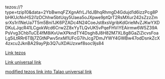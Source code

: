 tezos://?type=tzip10&data=2YbBwnqFZXgnAfrLJ1dJBhqRhmgD4Gdujd1d6izzPcg8PbHKUcNvHS2i1zDChhw5btUqy5Uaea5oJXpwe9ptQrT2RsMXur242sZzzZmsrXs1ri1NeUa7T5m5Bni1JK6PZADc4N24CoeJst8xsVgribKdGrieMvZJKwYXDDKuLJqcR41LCgxkWcd6Crw2Z8xYyTLQvUK5vPqeFHViYEAirmw6W5Z39APsVvg3ChbTuCE4fM8iKvUwXPkndTY4Dsgh8J8H82M7XL8g8GaZiZicvsFoaLg5iLtRRr6TBj7ZGtNPwv5nxM1UFcG7ihJcg7DmJYWY4GWBw47odDsnkZcX4zxcu2JknBA29ayPjb3Q7uXDAUzxwf8soc9js84


[Link tezos](tezos://?type=tzip10&data=2YbBwnqFZXgnAfrLJ1dJBhqRhmgD4Gdujd1d6izzPcg8PbHKUcNvHS2i1zDChhw5btUqy5Uaea5oJXpwe9ptQrT2RsMXur242sZzzZmsrXs1ri1NeUa7T5m5Bni1JK6PZADc4N24CoeJst8xsVgribKdGrieMvZJKwYXDDKuLJqcR41LCgxkWcd6Crw2Z8xYyTLQvUK5vPqeFHViYEAirmw6W5Z39APsVvg3ChbTuCE4fM8iKvUwXPkndTY4Dsgh8J8H82M7XL8g8GaZiZicvsFoaLg5iLtRRr6TBj7ZGtNPwv5nxM1UFcG7ihJcg7DmJYWY4GWBw47odDsnkZcX4zxcu2JknBA29ayPjb3Q7uXDAUzxwf8soc9js84)

[Link universal link](https://app.altme.io/app/download?type=tzip10&data=HQGk53koA1hazDdWddVYEvfuU4KCYywxZe1s5QkTYU6aVTZ4fcVU4C9vaXtys6hrSpx5bpinJozLpYji5abXKcDPrCEbPcpCRmPwDyncn5mQMD3jC9FXgUxFkmr4tHSo9qQpByBSjwEuJJ8xpNZrQdH7fKtHqdmovjnSu1ZcJu6QqiumwrUEWzFDPYXRJdMRJ2rNECtoiPTaPJGo7NVKChkwAAC1SfUcxDmSkcfd6cV1kbdJkVhNzoewS8LsCHksc3PFbDVqECME2P3PntHjTDMofgMXUpAsotfENuVwfciXSad4szUuGQvjvyeggGedQL7mwBDdAiCUb4aEsbA65j3najKDzpu4bt396rbm8ey5LGkuSdRc1BTqqnEU4sKDGpMRVJLZcJWQn25GgDZ)

[modified tezos link into Talao universal link](https://app.talao.co/app/download?type=tzip10&data=2YbBwnqFZXgnAfrLJ1dJBhqRhmgD4Gdujd1d6izzPcg8PbHKUcNvHS2i1zDChhw5btUqy5Uaea5oJXpwe9ptQrT2RsMXur242sZzzZmsrXs1ri1NeUa7T5m5Bni1JK6PZADc4N24CoeJst8xsVgribKdGrieMvZJKwYXDDKuLJqcR41LCgxkWcd6Crw2Z8xYyTLQvUK5vPqeFHViYEAirmw6W5Z39APsVvg3ChbTuCE4fM8iKvUwXPkndTY4Dsgh8J8H82M7XL8g8GaZiZicvsFoaLg5iLtRRr6TBj7ZGtNPwv5nxM1UFcG7ihJcg7DmJYWY4GWBw47odDsnkZcX4zxcu2JknBA29ayPjb3Q7uXDAUzxwf8soc9js84](https://app.altme.io/app/download?type=tzip10&data=36MPRh7ZX8jHcNiUYDvFiM8cxk1CjKY63XJN3T7rMRLPCQWYSfKVxfwWJBfk11H2PKVJhRUQdt2LpdcHsWJtp46FkNXvT47DAXkWoRWE7YrYExkM5x4q2q6BaJ5Z1akSGpJPqN2BAZKVrZhrdrgAttBXTxrrNX4bL6krnDn7Nvcp47PbXePUjHBHPNKYQCd7ymxJFevmEVPhNwjLhjUpUYQj6z5RtBFFQvbi38MhfZnF5CU9QomEsbd1G7vwP3sHo4B7FSFFho4nGNfQQLpLymjvW61GbhatgPKhjVdMsbgijR173WFJ2nRqYEAXZVJjrYBT8noivUY4cEATMjVwrAEa87aN1Gau239x2HZymdTD8YoU))

